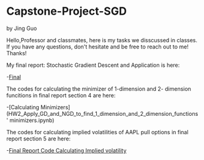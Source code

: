 # Capstone-Project-SGD
by Jing Guo

Hello,Professor and classmates, here is my tasks we disscussed in classes. If you have any questions, don't hesitate and be free to reach out to me!
Thanks!

My final report: Stochastic Gradient Descent and Application is here:

-[Final](Stochastic_Gradient_Descent_and_Applications.pdf)

The codes for calculating the minimizer of 1-dimension and 2- dimension funcitions in final report section 4 are here:

-[Calculating Minimizers](HW2_Apply_GD_and_NGD_to_find_1_dimension_and_2_dimension_functions' minimizers.ipynb)

The codes for calculating implied volatilities of AAPL pull options in final report section 5 are here:

-[Final Report Code Calculating Implied volatility](Final_Report_Code_Calculating_Implied_volatility.ipynb)
